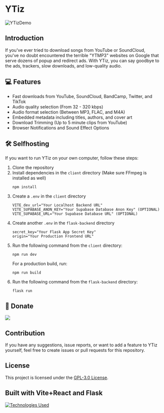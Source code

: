 # YTiz

![YTizDemo](https://github.com/tizerk/ytiz/assets/78773655/666bf1f4-f93e-4cc9-898e-a9ab43c2ab3d)


## Introduction

If you've ever tried to download songs from YouTube or SoundCloud, you've no doubt encountered the terrible "YTMP3" websites on Google that serve dozens of popup and redirect ads. With YTiz, you can say goodbye to the ads, trackers, slow downloads, and low-quality audio.

## 💻 Features

- Fast downloads from YouTube, SoundCloud, BandCamp, Twitter, and TikTok
- Audio quality selection (From 32 - 320 kbps)
- Audio format selection (Between MP3, FLAC, and M4A)
- Embedded metadata including titles, authors, and cover art
- Download Trimming (Up to 5 minute clips from YouTube)
- Browser Notifications and Sound Effect Options

## 🛠 Selfhosting

If you want to run YTiz on your own computer, follow these steps:

1. Clone the repository
2. Install dependencies in the `client` directory (Make sure FFmpeg is installed as well)
   ```
   npm install
   ```
3. Create a `.env` in the `client` directory
   ```
   VITE_dev_url="Your Localhost Backend URL"
   VITE_SUPABASE_ANON_KEY="Your Supabase Database Anon Key" (OPTIONAL) 
   VITE_SUPABASE_URL="Your Supabase Database URL" (OPTIONAL)
   ```
4. Create another `.env` in the `flask-backend` directory
   ```
   secret_key="Your Flask App Secret Key"
   origin="Your Production Frontend URL"
   ```
5. Run the following command from the `client` directory:
   ```
   npm run dev
   ```
   For a production build, run:
   ```
   npm run build
   ```
6. Run the following command from the `flask-backend` directory:
   ```
   flask run
   ```

## 🎁 Donate

<a href="https://ko-fi.com/tizerk">
  <img src="https://assets-global.website-files.com/5c14e387dab576fe667689cf/64f1a9ddd0246590df69ea1a_kofi_short_button_dark%25402x-p-500.png" />
<a/>

## Contribution

If you have any suggestions, issue reports, or want to add a feature to YTiz yourself, feel free to create issues or pull requests for this repository.

## License

This project is licensed under the [GPL-3.0 License](LICENSE).

## Built with Vite+React and Flask

[![Technologies Used](https://skillicons.dev/icons?i=vite,react,flask)](https://skillicons.dev)
